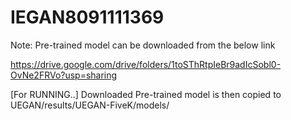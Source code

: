 # IEGAN8091111369


Note:  Pre-trained model can be downloaded from the below link

https://drive.google.com/drive/folders/1toSThRtpIeBr9adIcSobl0-OvNe2FRVo?usp=sharing

[For RUNNING..] Downloaded Pre-trained model is then copied to UEGAN/results/UEGAN-FiveK/models/ 
